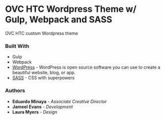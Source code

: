 # OVC HTC Wordpress Theme w/ Gulp, Webpack and SASS

OVC HTC custom Wordpress theme

### Built With

- Gulp
- Webpack
- [WordPress](https://wordpress.org/) - WordPress is open source software you can use to create a beautiful website, blog, or app.
- [SASS](https://sass-lang.com/) - CSS with superpowers

### Authors

- **Eduardo Minaya** - _Associate Creative Director_
- **Jameel Evans** - _Development_
- **Laura Myers** - _Design_
